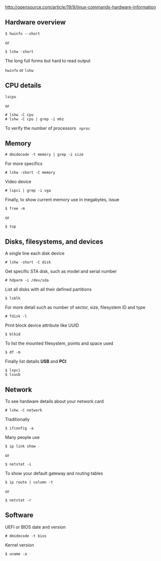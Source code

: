 
http://opensource.com/article/19/9/linux-commands-hardware-information

## Hardware overview

```
$ hwinfo --short
```
or

```
$ lshw -short
```

The long full forms but hard to read output 

```hwinfo``` or ```lshw```

## CPU details 
```
lscpu
``` 

or 

```
# lshw -C cpu
# lshw -C cpu | grep -i mhz

```
To verify the number of processors ``` nproc```

## Memory

```
# dmidecode -t memory | grep -i size
```

For more specifics

```
# lshw -short -C memory
```

Video device

```
# lspci | grep -i vga
```

Finally, to show current memory use in megabytes, issue
```
$ free -m
```
or

```
$ top
``` 

## Disks, filesystems, and devices

A single line each disk device
```
# lshw -short -C disk
```

Get specific STA disk, such as model and serial number
```
# hdparm -i /dev/sda
```

List all disks with all their defined partitions
```
$ lsblk
```
For more detail such as number of sector, size, filesystem ID and type
```
# fdisk -l
````

Print block device attribute like UUID
```
$ blkid
```

To list the mounted filesystem, points and space used

```
$ df -m

```

Finally list details __USB__ and __PCI__
```
$ lspci
$ lsusb
```

## Network

To see hardware details about your network card
```
# lshw -C network
```

Traditionally
```
$ ifconfig -a
```

Many people use
```
$ ip link show
```
or
```
$ netstat -i
```

To show your default gateway and routing tables
```
$ ip route | column -t
```
or
```
$ netstat -r
```

## Software

UEFI or BIOS date and version
```
# dmidecode -t bios
```

Kernel version
```
$ uname -a
```



